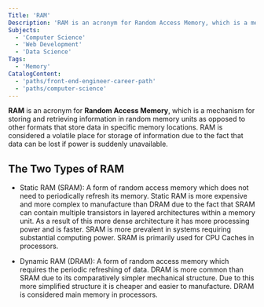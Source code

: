 ```yaml
---
Title: 'RAM'
Description: 'RAM is an acronym for Random Access Memory, which is a mechanism for storing and retrieving information in random memory units as opposed to other formats that store data in specific memory locations.'
Subjects:
  - 'Computer Science'
  - 'Web Development'
  - 'Data Science'
Tags:
  - 'Memory'
CatalogContent:
  - 'paths/front-end-engineer-career-path'
  - 'paths/computer-science'
---
```


**RAM** is an acronym for **Random Access Memory**, which is a mechanism for storing and retrieving information in random memory units as opposed to other formats that store data in specific memory locations. RAM is considered a volatile place for storage of information due to the fact that data can be lost if power is suddenly unavailable.

## The Two Types of RAM

- Static RAM (SRAM): A form of random access memory which does not need to periodically refresh its memory. Static RAM is more expensive and more complex to manufacture than DRAM due to the fact that SRAM can contain multiple transistors in layered architectures within a memory unit. As a result of this more dense architecture it has more processing power and is faster. SRAM is more prevalent in systems requiring substantial computing power. SRAM is primarily used for CPU Caches in processors.

- Dynamic RAM (DRAM): A form of random access memory which requires the periodic refreshing of data. DRAM is more common than SRAM due to its comparatively simpler mechanical structure. Due to this more simplified structure it is cheaper and easier to manufacture. DRAM is considered main memory in processors.
